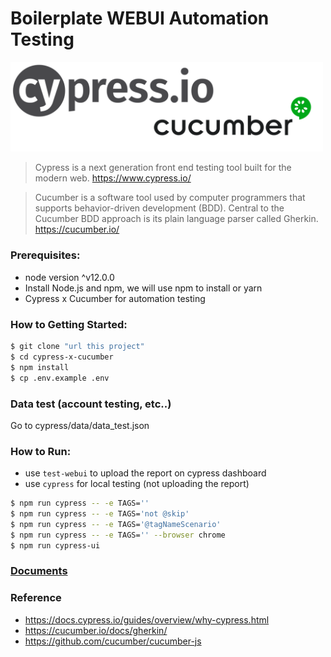 #  Boilerplate WEBUI Automation Testing

<img src="cypress/docs/img/cypress_cucumber_logo.png" width="500"/>

> Cypress is a next generation front end testing tool built for the modern web. https://www.cypress.io/

> Cucumber is a software tool used by computer programmers that supports behavior-driven development (BDD). Central to the Cucumber BDD approach is its plain language parser called Gherkin. https://cucumber.io/

### Prerequisites:

- node version ^v12.0.0
- Install Node.js and npm, we will use npm to install or yarn
- Cypress x Cucumber for automation testing

### How to Getting Started:

```sh
$ git clone "url this project"
$ cd cypress-x-cucumber
$ npm install
$ cp .env.example .env
```

### Data test (account testing, etc..)
Go to cypress/data/data_test.json

### How to Run:

- use `test-webui` to upload the report on cypress dashboard
- use `cypress` for local testing (not uploading the report)

```sh
$ npm run cypress -- -e TAGS=''
$ npm run cypress -- -e TAGS='not @skip'
$ npm run cypress -- -e TAGS='@tagNameScenario'
$ npm run cypress -- -e TAGS='' --browser chrome
$ npm run cypress-ui
```

### [Documents](cypress)

### Reference
- https://docs.cypress.io/guides/overview/why-cypress.html
- https://cucumber.io/docs/gherkin/
- https://github.com/cucumber/cucumber-js
